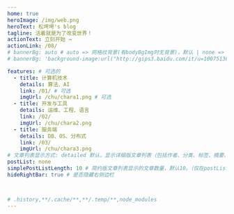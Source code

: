```yaml
---
home: true
heroImage: /img/web.png
heroText: 松垮垮's blog
tagline: 活着就是为了改变世界！
actionText: 立刻开始 →
actionLink: /08/
# bannerBg: auto # auto => 网格纹背景(有bodyBgImg时无背景)，默认 | none => 无 | '大图地址' | background: 自定义背景样式       提示：如发现文本颜色不适应你的背景时可以到palette.styl修改$bannerTextColor变量
# bannerBg: 'background-image:url("http://gips3.baidu.com/it/u=100751361,1567855012&fm=3028&app=3028&f=JPEG&fmt=auto?w=960&h=1280")'

features: # 可选的
  - title: 计算机技术
    details: 算法、AI
    link: /01/ # 可选
    imgUrl: /chu/chara1.png # 可选
  - title: 开发与工具
    details: 运维、工程、语言
    link: /02/
    imgUrl: /chu/chara2.png
  - title: 服务端
    details: DB、OS、分布式
    link: /03/
    imgUrl: /chu/chara3.png
# 文章列表显示方式: detailed 默认，显示详细版文章列表（包括作者、分类、标签、摘要、分页等）| simple => 显示简约版文章列表（仅标题和日期）| none 不显示文章列表
postList: none
simplePostListLength: 10 # 简约版文章列表显示的文章数量，默认10。（仅在postList设置为simple时生效）
hideRightBar: true # 是否隐藏右侧边栏



# .history,**/.cache/**,**/.temp/**,node_modules
---
```

